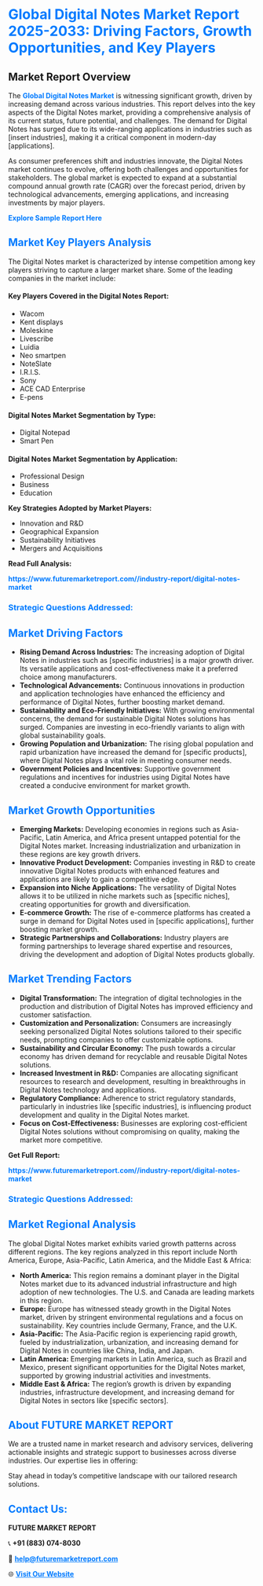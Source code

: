 <h1 style="color: #007BFF;">Global Digital Notes Market Report 2025-2033: Driving Factors, Growth Opportunities, and Key Players</h1>

<section id="overview">
<h2>Market Report Overview</h2>
<p>The <a href="https://www.futuremarketreport.com//industry-report/digital-notes-market" style="color: #007BFF; text-decoration: none;"><strong>Global Digital Notes Market</strong></a> is witnessing significant growth, driven by increasing demand across various industries. This report delves into the key aspects of the Digital Notes market, providing a comprehensive analysis of its current status, future potential, and challenges. The demand for Digital Notes has surged due to its wide-ranging applications in industries such as [insert industries], making it a critical component in modern-day [applications].</p>
<p>As consumer preferences shift and industries innovate, the Digital Notes market continues to evolve, offering both challenges and opportunities for stakeholders. The global market is expected to expand at a substantial compound annual growth rate (CAGR) over the forecast period, driven by technological advancements, emerging applications, and increasing investments by major players.</p>
</section>

<section id="overview">
<p><a href="https://www.futuremarketreport.com//request-sample/reportId=61185" style="color: #007BFF; text-decoration: none;"><strong>Explore Sample Report Here</strong></a></p>
</section>

<section id="key-players">
<h2 style="color: #007BFF;">Market Key Players Analysis</h2>
<p>The Digital Notes market is characterized by intense competition among key players striving to capture a larger market share. Some of the leading companies in the market include:</p>
<h4>Key Players Covered in the Digital Notes Report:</h4>
<ul><li>Wacom</li><li>Kent displays</li><li>Moleskine</li><li>Livescribe</li><li>Luidia</li><li>Neo smartpen</li><li>NoteSlate</li><li>I.R.I.S.</li><li>Sony</li><li>ACE CAD Enterprise</li><li>E-pens</li></ul>
<h4>Digital Notes Market Segmentation by Type:</h4>
<ul><li>Digital Notepad</li><li>Smart Pen</li></ul>

<h4>Digital Notes Market Segmentation by Application:</h4>
<ul><li>Professional Design</li><li>Business</li><li>Education</li></ul>
<p><strong>Key Strategies Adopted by Market Players:</strong></p>
<ul>
<li>Innovation and R&D</li>
<li>Geographical Expansion</li>
<li>Sustainability Initiatives</li>
<li>Mergers and Acquisitions</li>
</ul>
</section>

<section>
<p><strong>Read Full Analysis: </strong></p><a href="https://www.futuremarketreport.com//industry-report/digital-notes-market" style="color: #007BFF; text-decoration: none;"><strong>https://www.futuremarketreport.com//industry-report/digital-notes-market</strong></a>
<h3 style="color: #007BFF;">Strategic Questions Addressed:</h3>
</section>

<section id="driving-factors">
<h2 style="color: #007BFF;">Market Driving Factors</h2>
<ul>
<li><strong>Rising Demand Across Industries:</strong> The increasing adoption of Digital Notes in industries such as [specific industries] is a major growth driver. Its versatile applications and cost-effectiveness make it a preferred choice among manufacturers.</li>
<li><strong>Technological Advancements:</strong> Continuous innovations in production and application technologies have enhanced the efficiency and performance of Digital Notes, further boosting market demand.</li>
<li><strong>Sustainability and Eco-Friendly Initiatives:</strong> With growing environmental concerns, the demand for sustainable Digital Notes solutions has surged. Companies are investing in eco-friendly variants to align with global sustainability goals.</li>
<li><strong>Growing Population and Urbanization:</strong> The rising global population and rapid urbanization have increased the demand for [specific products], where Digital Notes plays a vital role in meeting consumer needs.</li>
<li><strong>Government Policies and Incentives:</strong> Supportive government regulations and incentives for industries using Digital Notes have created a conducive environment for market growth.</li>
</ul>
</section>

<section id="growth-opportunities">
<h2 style="color: #007BFF;">Market Growth Opportunities</h2>
<ul>
<li><strong>Emerging Markets:</strong> Developing economies in regions such as Asia-Pacific, Latin America, and Africa present untapped potential for the Digital Notes market. Increasing industrialization and urbanization in these regions are key growth drivers.</li>
<li><strong>Innovative Product Development:</strong> Companies investing in R&D to create innovative Digital Notes products with enhanced features and applications are likely to gain a competitive edge.</li>
<li><strong>Expansion into Niche Applications:</strong> The versatility of Digital Notes allows it to be utilized in niche markets such as [specific niches], creating opportunities for growth and diversification.</li>
<li><strong>E-commerce Growth:</strong> The rise of e-commerce platforms has created a surge in demand for Digital Notes used in [specific applications], further boosting market growth.</li>
<li><strong>Strategic Partnerships and Collaborations:</strong> Industry players are forming partnerships to leverage shared expertise and resources, driving the development and adoption of Digital Notes products globally.</li>
</ul>
</section>

<section id="trending-factors">
<h2 style="color: #007BFF;">Market Trending Factors</h2>
<ul>
<li><strong>Digital Transformation:</strong> The integration of digital technologies in the production and distribution of Digital Notes has improved efficiency and customer satisfaction.</li>
<li><strong>Customization and Personalization:</strong> Consumers are increasingly seeking personalized Digital Notes solutions tailored to their specific needs, prompting companies to offer customizable options.</li>
<li><strong>Sustainability and Circular Economy:</strong> The push towards a circular economy has driven demand for recyclable and reusable Digital Notes solutions.</li>
<li><strong>Increased Investment in R&D:</strong> Companies are allocating significant resources to research and development, resulting in breakthroughs in Digital Notes technology and applications.</li>
<li><strong>Regulatory Compliance:</strong> Adherence to strict regulatory standards, particularly in industries like [specific industries], is influencing product development and quality in the Digital Notes market.</li>
<li><strong>Focus on Cost-Effectiveness:</strong> Businesses are exploring cost-efficient Digital Notes solutions without compromising on quality, making the market more competitive.</li>
</ul>
</section>

<section>
<p><strong>Get Full Report: </strong></p><a href="https://www.futuremarketreport.com//industry-report/digital-notes-market" style="color: #007BFF; text-decoration: none;"><strong>https://www.futuremarketreport.com//industry-report/digital-notes-market</strong></a>
<h3 style="color: #007BFF;">Strategic Questions Addressed:</h3>
</section>


<section id="regional-analysis">
<h2 style="color: #007BFF;">Market Regional Analysis</h2>
<p>The global Digital Notes market exhibits varied growth patterns across different regions. The key regions analyzed in this report include North America, Europe, Asia-Pacific, Latin America, and the Middle East & Africa:</p>
<ul>
<li><strong>North America:</strong> This region remains a dominant player in the Digital Notes market due to its advanced industrial infrastructure and high adoption of new technologies. The U.S. and Canada are leading markets in this region.</li>
<li><strong>Europe:</strong> Europe has witnessed steady growth in the Digital Notes market, driven by stringent environmental regulations and a focus on sustainability. Key countries include Germany, France, and the U.K.</li>
<li><strong>Asia-Pacific:</strong> The Asia-Pacific region is experiencing rapid growth, fueled by industrialization, urbanization, and increasing demand for Digital Notes in countries like China, India, and Japan.</li>
<li><strong>Latin America:</strong> Emerging markets in Latin America, such as Brazil and Mexico, present significant opportunities for the Digital Notes market, supported by growing industrial activities and investments.</li>
<li><strong>Middle East & Africa:</strong> The region’s growth is driven by expanding industries, infrastructure development, and increasing demand for Digital Notes in sectors like [specific sectors].</li>
</ul>
</section>

<footer>
<h2 style="color: #007BFF;">About FUTURE MARKET REPORT</h2>
<p>We are a trusted name in market research and advisory services, delivering actionable insights and strategic support to businesses across diverse industries. Our expertise lies in offering:</p>

<p>Stay ahead in today’s competitive landscape with our tailored research solutions.</p>

<h2 style="color: #007BFF;">Contact Us:</h2>
<p><strong>FUTURE MARKET REPORT</strong></p>
<p>📞 <strong>+91 (883) 074-8030</strong></p>
<p>📧 <strong><a href="mailto:help@futuremarketreport.com" style="color: #007BFF;">help@futuremarketreport.com</a></strong></p>
<p>🌐 <strong><a href="https://www.futuremarketreport.com/" style="color: #007BFF;">Visit Our Website</a></strong></p>
</footer>